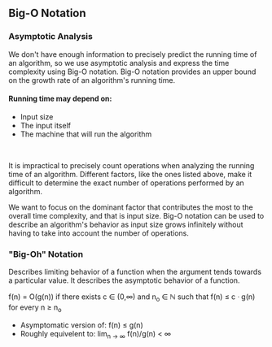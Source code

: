 ## Big-O Notation
### Asymptotic Analysis
We don't have enough information to precisely predict the running time of an 
algorithm, so we use asymptotic analysis and express the time complexity using
Big-O notation.  Big-O notation provides an upper bound on the growth rate of 
an algorithm's running time.
#### Running time may depend on:
- Input size
- The input itself
- The machine that will run the algorithm
<br>

It is impractical to precisely count operations when analyzing the running time
of an algorithm. Different factors, like the ones listed above, make it difficult to determine the exact number 
of operations performed by an algorithm.

We want to focus on the dominant factor that contributes the most to the overall 
time complexity, and that is input size. Big-O notation can be used to describe an 
algorithm's behavior as input size grows infinitely without having to take into account 
the number of operations.

### "Big-Oh" Notation
Describes limiting behavior of a function when the argument tends towards a particular value.
It describes the asymptotic behavior of a function.

f(n) = O(g(n)) if there exists c ∈ (0,∞) and n<sub>o</sub> ∈ ℕ such that f(n) ≤ c ᐧ g(n) for every n ≥ n<sub>o</sub>
- Asymptomatic version of: f(n) ≤ g(n)
- Roughly equivelent to: lim<sub>n → ∞</sub> f(n)/g(n) < ∞
